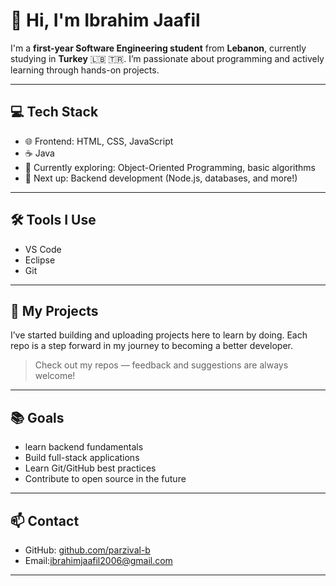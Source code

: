 # 👋 Hi, I'm Ibrahim Jaafil

I'm a **first-year Software Engineering student** from **Lebanon**, currently studying in **Turkey** 🇱🇧 🇹🇷. I’m passionate about programming and actively learning through hands-on projects.

---

## 💻 Tech Stack

- 🌐 Frontend: HTML, CSS, JavaScript  
- ☕ Java  
- 🔧 Currently exploring: Object-Oriented Programming, basic algorithms  
- 🚀 Next up: Backend development (Node.js, databases, and more!)

---

## 🛠️ Tools I Use

- VS Code
- Eclipse
- Git

---

## 📌 My Projects

I’ve started building and uploading projects here to learn by doing. Each repo is a step forward in my journey to becoming a better developer.

> Check out my repos — feedback and suggestions are always welcome!

---

## 📚 Goals

- learn backend fundamentals  
- Build full-stack applications  
- Learn Git/GitHub best practices  
- Contribute to open source in the future

---

## 📫 Contact

- GitHub: [github.com/parzival-b](https://github.com/parzival-b)
- Email:ibrahimjaafil2006@gmail.com

---
